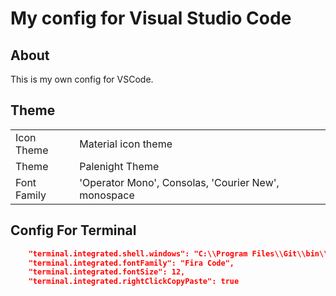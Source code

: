 # My config for Visual Studio Code

## About

This is my own config for VSCode.

## Theme

|             |                                                     |
| ----------- | --------------------------------------------------- |
| Icon Theme  | Material icon theme                                 |
| Theme       | Palenight Theme                                     |
| Font Family | 'Operator Mono', Consolas, 'Courier New', monospace |

## Config For Terminal

```json
    "terminal.integrated.shell.windows": "C:\\Program Files\\Git\\bin\\bash.exe",
    "terminal.integrated.fontFamily": "Fira Code",
    "terminal.integrated.fontSize": 12,
    "terminal.integrated.rightClickCopyPaste": true
```
